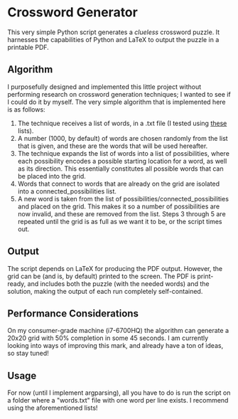 Crossword Generator
===

This very simple Python script generates a *clueless* crossword puzzle. It harnesses the capabilities of Python and LaTeX to output the puzzle in a printable PDF.

Algorithm
---

I purposefully designed and implemented this little project without performing research on crossword generation techniques; I wanted to see if I could do it by myself. The very simple algorithm that is implemented here is as follows:

1. The technique receives a list of words, in a .txt file (I tested using [these](http://www.gwicks.net/dictionaries.htm) lists).
2. A number (1000, by default) of words are chosen randomly from the list that is given, and these are the words that will be used hereafter.
3. The technique expands the list of words into a list of possibilities, where each possibility encodes a possible starting location for a word, as well as its direction. This essentially constitutes all possible words that can be placed into the grid.
4. Words that connect to words that are already on the grid are isolated into a connected_possibilities list.
5. A new word is taken from the list of possibilities/connected_possibilities and placed on the grid. This makes it so a number of possibilities are now invalid, and these are removed from the list. Steps 3 through 5 are repeated until the grid is as full as we want it to be, or the script times out.

Output
---

The script depends on LaTeX for producing the PDF output. However, the grid can be (and is, by default) printed to the screen. The PDF is print-ready, and includes both the puzzle (with the needed words) and the solution, making the output of each run completely self-contained.


Performance Considerations
---

On my consumer-grade machine (i7-6700HQ) the algorithm can generate a 20x20 grid with 50% completion in some 45 seconds. I am currently looking into ways of improving this mark, and already have a ton of ideas, so stay tuned!

Usage
---

For now (until I implement argparsing), all you have to do is run the script on a folder where a "words.txt" file with one word per line exists. I recommend using the aforementioned lists!
